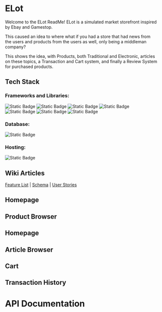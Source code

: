# ELot
 Welcome to the ELot ReadMe! ELot is a simulated market storefront inspired by Ebay and Gamestop.

 This caused an idea to where what if you had a store that had news from the users and products from the users as well, only being a middleman company?

 This shows the idea, with Products, both Traditional and Electronic, articles on these topics, a Transaction and Cart system, and finally a Review System for purchased products.

 ## Tech Stack

### Frameworks and Libraries:
![Static Badge](https://img.shields.io/badge/Javascript-grey?style=for-the-badge&logo=javascript)
![Static Badge](https://img.shields.io/badge/React-333c46?style=for-the-badge&logo=react)
![Static Badge](https://img.shields.io/badge/Redux-purple?style=for-the-badge&logo=redux)
![Static Badge](https://img.shields.io/badge/Python-blue?style=for-the-badge&logo=python&logoColor=gold)
![Static Badge](https://img.shields.io/badge/Flask-black?style=for-the-badge&logo=flask)
![Static Badge](https://img.shields.io/badge/CSS3-blue?style=for-the-badge&logo=css3)
![Static Badge](https://img.shields.io/badge/HTML5-orange?style=for-the-badge&logo=html5&logoColor=white)

### Database:
![Static Badge](https://img.shields.io/badge/HTML5-blue?style=for-the-badge&logo=Postgresql&logoColor=white)
### Hosting:
![Static Badge](https://img.shields.io/badge/Render-black?style=for-the-badge&logo=Render&logoColor=white)
## Wiki Articles
[Feature List]() | [Schema](/wiki) | [User Stories]()
## Homepage
## Product Browser
## Homepage
## Article Browser
## Cart
## Transaction History
##



# API Documentation
